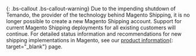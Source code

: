 
{: .bs-callout .bs-callout-warning}
Due to the impending shutdown of Temando, the provider of the technology behind Magento Shipping, it is no longer possible to create a new Magento Shipping account. Support for current  Magento Shipping deployments for all existing customers will continue. For detailed status information and recommendations for new shipping implementations in Magento, see our [product information](https://magento.com/shipping){: target="_blank"}  page.
